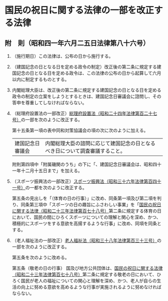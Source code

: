 # 国民の祝日に関する法律の一部を改正する法律

## 附　則（昭和四一年六月二五日法律第八十六号）

1. （施行期日）この法律は、公布の日から施行する。
2. （建国記念の日となる日を定める政令の制定）改正後の第二条に規定する建国記念の日となる日を定める政令は、この法律の公布の日から起算して六月以内に制定するものとする。
3. 内閣総理大臣は、改正後の第二条に規定する建国記念の日となる日を定める政令の制定の立案をしようとするときは、建国記念日審議会に諮問し、その答申を尊重してしなければならない。
4. （総理府設置法の一部改正）[総理府設置法（昭和二十四年法律第百二十七号）](https://github.com/law-of-japan/19490531-act-127)の一部を次のように改正する。

    第十五条第一項の表中同和対策協議会の項の次に次のように加える。

    |||
    |-|-|
    |建国記念日審議会|内閣総理大臣の諮問に応じて建国記念の日となるべき日について調査審議すること。|

    附則第四項中「附属磯関のうち」の下に「、建国記念日審議会は、昭和四十一年十二月十五日まで」を加える。

5. （スポーツ振興法の一部改正）[スポーツ振興法（昭和三十六年法律第百四十一号）](https://github.com/law-of-japan/19610616-act-141)の一都を次のように改正する。

    第五条の見出しを「（体育の日の行事）」に改め、同条第一項及び第二項を判り、同条第三項中「スポーツの日の趣旨にふさわしい事業」を「[国民の祝日に関する法律（昭和二十三年法律第百七十八号）](https://github.com/law-of-japan/19480720-act-178)第二条に規定する体育の日において、国民の間にひろくスポーツについての理解と関心を深め、かつ、積極的にスポーツをする意欲を高揚するような行事」に改め、同項を同条とする。

6. （老人福祉法の一部改正）[老人福祉法（昭和三十八年法律第百三十三号）](https://github.com/law-of-japan/19630711-act-133)の一部を次のように改正する。

    第五条を次のように改める。

    第五条（敬老の日の行事）
    国及び地方公共団体は、[国民の祝日に関する法律（昭和二十三年法律第百七十八号）](https://github.com/law-of-japan/19480720-act-178)第二条に規定する敬老の日において、ひろく国民が老人の福祉についての関心と理解を深め、かつ、老人が自らの生活の向上に努める意欲を高めるような行事が実施されるように努めなければならない。
